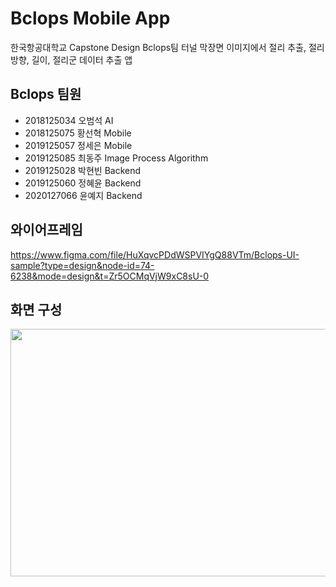 # Bclops Mobile App

한국항공대학교 Capstone Design Bclops팀
터널 막장면 이미지에서 절리 추출, 절리 방향, 길이, 절리군 데이터 추출 앱

## Bclops 팀원
+ 2018125034 오범석 AI
+ 2018125075 황선혁 Mobile
+ 2019125057 정세은 Mobile
+ 2019125085 최동주 Image Process Algorithm
+ 2019125028 박현빈 Backend
+ 2019125060 정혜윤 Backend
+ 2020127066 윤예지 Backend


## 와이어프레임
https://www.figma.com/file/HuXqvcPDdWSPVIYgQ88VTm/Bclops-UI-sample?type=design&node-id=74-6238&mode=design&t=Zr5OCMqVjW9xC8sU-0


## 화면 구성
<img src="https://github.com/HwangSeonHyeok/CapstoneDesignBclops/assets/55142789/6b363718-ffbd-4b87-a162-13f4b659275b"  width="660" height="396"/>
